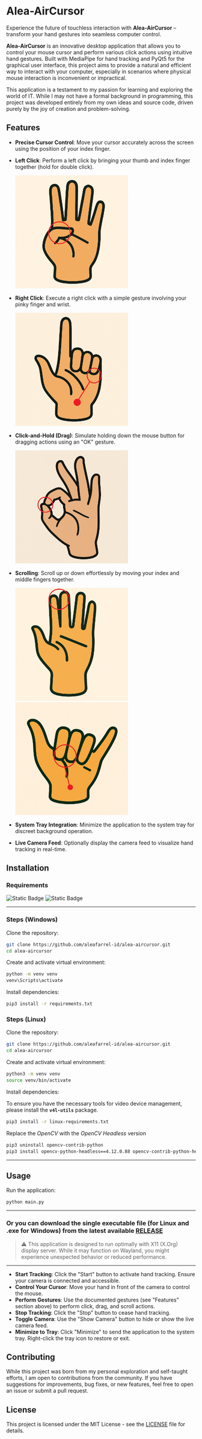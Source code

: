 # Alea-AirCursor

Experience the future of touchless interaction with **Alea-AirCursor** – transform your hand gestures into seamless computer control.

**Alea-AirCursor** is an innovative desktop application that allows you to control your mouse cursor and perform various click actions using intuitive hand gestures. Built with MediaPipe for hand tracking and PyQt5 for the graphical user interface, this project aims to provide a natural and efficient way to interact with your computer, especially in scenarios where physical mouse interaction is inconvenient or impractical.

This application is a testament to my passion for learning and exploring the world of IT. While I may not have a formal background in programming, this project was developed entirely from my own ideas and source code, driven purely by the joy of creation and problem-solving.

## Features

- **Precise Cursor Control**: Move your cursor accurately across the screen using the position of your index finger.  

- **Left Click**: Perform a left click by bringing your thumb and index finger together (hold for double click).

  <img src="pictures/left-click-gesture.png" width="300" alt="Left click gesture">

- **Right Click**: Execute a right click with a simple gesture involving your pinky finger and wrist.  

  <img src="pictures/right-click-gesture.png" width="300" alt="Right click gesture">

- **Click-and-Hold (Drag)**: Simulate holding down the mouse button for dragging actions using an "OK" gesture.  

  <img src="pictures/ok-gesture.png" width="300" alt="Click and hold gesture">

- **Scrolling**: Scroll up or down effortlessly by moving your index and middle fingers together.  

  <img src="pictures/scroll-up-gesture.png" width="300" alt="Scroll up gesture">

  <img src="pictures/scroll-down-gesture.png" width="300" alt="Scroll down gesture"> 

- **System Tray Integration**: Minimize the application to the system tray for discreet background operation.

- **Live Camera Feed**: Optionally display the camera feed to visualize hand tracking in real-time.

## Installation

### Requirements

![Static Badge](https://img.shields.io/badge/Python-v3.12.10-blue)
![Static Badge](https://img.shields.io/badge/Pip3-python%20package%20manager-green)

---

### Steps (Windows)

Clone the repository:

```bash
git clone https://github.com/aleafarrel-id/alea-aircursor.git
cd alea-aircursor
````

Create and activate virtual environment:

```bash
python -m venv venv
venv\Scripts\activate
```

Install dependencies:

```bash
pip3 install -r requirements.txt
```

### Steps (Linux)

Clone the repository:

```bash
git clone https://github.com/aleafarrel-id/alea-aircursor.git
cd alea-aircursor
````

Create and activate virtual environment:

```bash
python3 -m venv venv
source venv/bin/activate
```

Install dependencies:

To ensure you have the necessary tools for video device management, please install the **` v4l-utils `** package.

```bash
pip3 install -r linux-requirements.txt
```

Replace the *OpenCV* with the *OpenCV Headless* version

```bash
pip3 uninstall opencv-contrib-python
pip3 install opencv-python-headless==4.12.0.88 opencv-contrib-python-headless==4.12.0.88
```

---

## Usage

Run the application:

```bash
python main.py
```
---

### Or you can download the single executable file (for Linux and .exe for Windows) from the latest available [RELEASE](https://github.com/aleafarrel-id/alea-aircursor/releases/)

> ⚠️ This application is designed to run optimally with X11 (X.Org) display server. While it may function on Wayland, you might experience unexpected behavior or reduced performance.

---

* **Start Tracking**: Click the "Start" button to activate hand tracking. Ensure your camera is connected and accessible.
* **Control Your Cursor**: Move your hand in front of the camera to control the mouse.
* **Perform Gestures**: Use the documented gestures (see "Features" section above) to perform click, drag, and scroll actions.
* **Stop Tracking**: Click the "Stop" button to cease hand tracking.
* **Toggle Camera**: Use the "Show Camera" button to hide or show the live camera feed.
* **Minimize to Tray**: Click "Minimize" to send the application to the system tray. Right-click the tray icon to restore or exit.

## Contributing

While this project was born from my personal exploration and self-taught efforts, I am open to contributions from the community. If you have suggestions for improvements, bug fixes, or new features, feel free to open an issue or submit a pull request.

## License

This project is licensed under the MIT License - see the [LICENSE](LICENSE) file for details.
